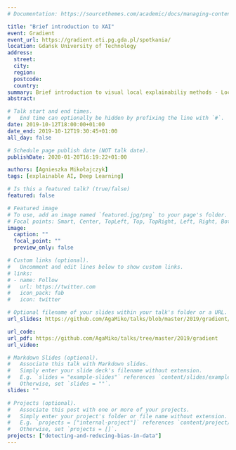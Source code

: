 ```yaml
---
# Documentation: https://sourcethemes.com/academic/docs/managing-content/

title: "Brief introduction to XAI"
event: Gradient
event_url: https://gradient.eti.pg.gda.pl/spotkania/
location: Gdańsk University of Technology
address:
  street:
  city:
  region:
  postcode:
  country:
summary: Brief introduction to visual local explainabiliy methods - Local Interpretable Model-Agnostic Explanations (LIME), Layer-wise Relevance Propagation (LRP) and Counterfactuals
abstract:

# Talk start and end times.
#   End time can optionally be hidden by prefixing the line with `#`.
date: 2019-10-12T18:00:00+01:00
date_end: 2019-10-12T19:30:45+01:00
all_day: false

# Schedule page publish date (NOT talk date).
publishDate: 2020-01-20T16:19:22+01:00

authors: [Agnieszka Mikołajczyk]
tags: [explainable AI, Deep Learning]

# Is this a featured talk? (true/false)
featured: false

# Featured image
# To use, add an image named `featured.jpg/png` to your page's folder. 
# Focal points: Smart, Center, TopLeft, Top, TopRight, Left, Right, BottomLeft, Bottom, BottomRight.
image:
  caption: ""
  focal_point: ""
  preview_only: false

# Custom links (optional).
#   Uncomment and edit lines below to show custom links.
# links:
# - name: Follow
#   url: https://twitter.com
#   icon_pack: fab
#   icon: twitter

# Optional filename of your slides within your talk's folder or a URL.
url_slides: https://github.com/AgaMiko/talks/blob/master/2019/gradient/Introduction%20to%20XAI.pdf

url_code:
url_pdf: https://github.com/AgaMiko/talks/tree/master/2019/gradient
url_video:

# Markdown Slides (optional).
#   Associate this talk with Markdown slides.
#   Simply enter your slide deck's filename without extension.
#   E.g. `slides = "example-slides"` references `content/slides/example-slides.md`.
#   Otherwise, set `slides = ""`.
slides: ""

# Projects (optional).
#   Associate this post with one or more of your projects.
#   Simply enter your project's folder or file name without extension.
#   E.g. `projects = ["internal-project"]` references `content/project/deep-learning/index.md`.
#   Otherwise, set `projects = []`.
projects: ["detecting-and-reducing-bias-in-data"]
---
```

